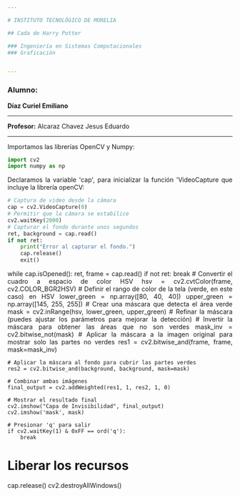```yaml
---

# INSTITUTO TECNOLÓGICO DE MORELIA  

## Cada de Harry Potter

### Ingeniería en Sistemas Computacionales
### Graficación


---
```


### Alumno:
**Díaz Curiel Emiliano**

---

**Profesor:** Alcaraz Chavez Jesus Eduardo

---
<div>
<div align="justify">
Importamos las librerías OpenCV y Numpy:

```python
import cv2
import numpy as np
```
Declaramos la variable 'cap', para inicializar la función 'VideoCapture que incluye la librería openCV:
```python
# Captura de video desde la cámara
cap = cv2.VideoCapture(0)
# Permitir que la cámara se estabilice
cv2.waitKey(2000)
# Capturar el fondo durante unos segundos
ret, background = cap.read()
if not ret:
    print("Error al capturar el fondo.")
    cap.release()
    exit()
```
while cap.isOpened():
    ret, frame = cap.read()
    if not ret:
        break
    # Convertir el cuadro a espacio de color HSV
    hsv = cv2.cvtColor(frame, cv2.COLOR_BGR2HSV)
    # Definir el rango de color de la tela (verde, en este caso) en HSV
    lower_green = np.array([80, 40, 40])
    upper_green = np.array([145, 255, 255])
    # Crear una máscara que detecta el área verde
    mask = cv2.inRange(hsv, lower_green, upper_green)
    # Refinar la máscara (puedes ajustar los parámetros para mejorar la detección)
    # Invertir la máscara para obtener las áreas que no son verdes
    mask_inv = cv2.bitwise_not(mask)
    # Aplicar la máscara a la imagen original para mostrar solo las partes no verdes
    res1 = cv2.bitwise_and(frame, frame, mask=mask_inv)

    # Aplicar la máscara al fondo para cubrir las partes verdes
    res2 = cv2.bitwise_and(background, background, mask=mask)

    # Combinar ambas imágenes
    final_output = cv2.addWeighted(res1, 1, res2, 1, 0) 

    # Mostrar el resultado final
    cv2.imshow("Capa de Invisibilidad", final_output)
    cv2.imshow('mask', mask)

    # Presionar 'q' para salir
    if cv2.waitKey(1) & 0xFF == ord('q'):
        break

# Liberar los recursos
cap.release()
cv2.destroyAllWindows()
```